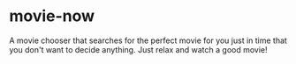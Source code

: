 # movie-now
A movie chooser that searches for the perfect movie for you just in time that you don't want to decide anything. Just relax and watch a good movie!

